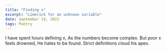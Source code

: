 ```yaml
---
title: "Finding x"
excerpt: "Limerick for an unknown variable"
date: September 14, 2022
tags: Poetry
---
```


I have spent hours defining x, 
As the numbers become complex.
But poor x feels drowned, 
He hates to be found.
Strict definitions cloud his apex.



